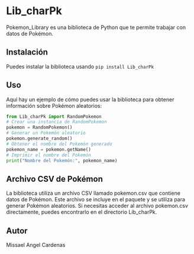# Lib_charPk
Pokemon_Library es una biblioteca de Python que te permite trabajar con datos de Pokémon.
## Instalación
Puedes instalar la biblioteca usando `pip install Lib_charPk`
## Uso
Aquí hay un ejemplo de cómo puedes usar la biblioteca para obtener información sobre Pokémon aleatorios:
```python
from Lib_charPk import RandomPokemon
# Crear una instancia de RandomPokemon
pokemon = RandomPokemon()
# Generar un Pokemón aleatorio
pokemon.generate_random()
# Obtener el nombre del Pokemón generado
pokemon_name = pokemon.getName()
# Imprimir el nombre del Pokemón
print("Nombre del Pokemón:", pokemon_name)
```
## Archivo CSV de Pokémon
La biblioteca utiliza un archivo CSV llamado pokemon.csv que contiene datos de Pokémon. Este archivo se incluye en el paquete y se utiliza para generar Pokémon aleatorios. Si
necesitas acceder al archivo pokemon.csv directamente, puedes encontrarlo en el directorio Lib_charPk.
## Autor
Missael Angel Cardenas 